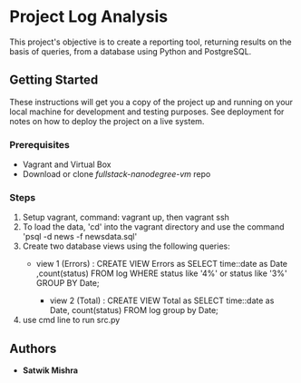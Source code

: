 # Project Log Analysis

This project's objective is to create a reporting tool, returning results on the basis of queries, from a database using Python and PostgreSQL.

## Getting Started

These instructions will get you a copy of the project up and running on your local machine for development and testing purposes. See deployment for notes on how to deploy the project on a live system.

### Prerequisites

* Vagrant and Virtual Box
* Download or clone _fullstack-nanodegree-vm_ repo

### Steps
1. Setup vagrant, command: vagrant up, then vagrant ssh
2. To load the data, 'cd' into the vagrant directory and use the command 'psql -d news -f newsdata.sql'
3. Create two database views using the following queries:
	* view 1 (Errors) : CREATE VIEW Errors as SELECT time::date as Date ,count(status) FROM log WHERE status like
                          '4%' or status like '3%' GROUP BY Date;

        * view 2 (Total) : CREATE VIEW Total as SELECT time::date as Date, count(status) FROM log group by Date;
4. use cmd line to run src.py

## Authors

* **Satwik Mishra**


